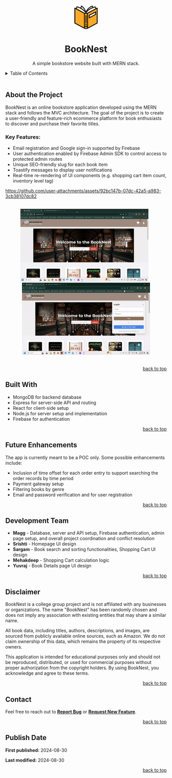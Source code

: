 <a id="readme-top"></a>

<!-- PROJECT LOGO -->
<br />
<div align="center">
  <a href="https://github.com/magg-ting/booknest">
    <img src="assets/logo.png" alt="Logo" width="80" height="80">
  </a>

  <h1 align="center">BookNest</h1>
  <p align="center">
    A simple bookstore website built with MERN stack.
    <br />
  </p>
</div>

<!-- TABLE OF CONTENTS -->
<details>
  <summary>Table of Contents</summary>
  <ol>
    <li><a href="#about-the-project">About the Project</a></li>
    <li><a href="#built-with">Built With</a></li>
    <li><a href="#future-enhancements">Future Enhancements</a></li>
    <li><a href="#developers">Development Team</a></li>
    <li><a href="#disclaimer">Disclaimer</a></li>
    <li><a href="#contact">Contact</a></li>
    <li><a href="#publish-date">Publish Date</a></li>
  </ol>
</details>
<br/>

<!-- ABOUT THE PROJECT -->
<div id="about-the-project">
  <h2>About the Project</h2>
  <p>BookNest is an online bookstore application developed using the MERN stack and follows the MVC architecture.  The  goal  of  the  project  is  to  create  a  user-friendly  and  feature-rich  ecommerce  platform for book enthusiasts to discover and purchase their favorite titles.</p>
  <h3>Key Features:</h3>
  <ul>
    <li>Email registration and Google sign-in supported by Firebase</li>
    <li>User authentication enabled by Firebase Admin SDK to control access to protected admin routes</li>
    <li>Unique SEO-friendly slug for each book item</li>
    <li>Toastify messages to display user notifications</li>
    <li>Real-time re-rendering of UI components (e.g. shopping cart item count, inventory level tag)</li>
  </ul>

https://github.com/user-attachments/assets/92bc147b-07dc-42a5-a983-3cb38107dc82


  
  <br/>
  <div align="center">
    <img src="assets/feature-1.gif" alt="ScreenShot-1" width="400" >
    <span>&ensp;</span>
    <img src="assets/feature-2.gif" alt="ScreenShot-2" width="400" >
  </div>
  <br/>
  <p align="right"><a href="#readme-top">back to top</a></p>
</div>

<!-- BUILT WITH -->
<div id="built-with">
  <h2>Built With</h2>
  <ul>
    <li>MongoDB for backend database</li>
    <li>Express for server-side API and routing</li>
    <li>React for client-side setup</li>
    <li>Node.js for server setup and implementation</li>
    <li>Firebase for authentication</li>
  </ul>
  <p align="right"><a href="#readme-top">back to top</a></p>
</div>

<!-- FUTURE ENHANCEMENTS -->
<div id="future-enhancements">
<h2>Future Enhancements</h2>
<p>The app is currently meant to be a POC only. Some possible enhancements include:</p>
<ul>
  <li>Inclusion of time offset for each order entry to support searching the order records by time period</li>
  <li>Payment gateway setup</li>
  <li>Filtering books by genre</li>
  <li>Email and password verification and for user registration</li>
</ul>
<p align="right"><a href="#readme-top">back to top</a></p>
</div>

<!-- DEVELOPMENT TEAM -->
<div id="developers">
  <h2>Development Team</h2>
  <ul>
    <li><strong>Magg</strong> - Database, server and API setup, Firebase authentication, admin page setup, and overall project coordination and conflict resolution</li>
    <li><strong>Srishti</strong> - Homepage UI design</li>
    <li><strong>Sargam</strong> - Book search and sorting functionalities, Shopping Cart UI design</li>
    <li><strong>Mehakdeep</strong> - Shopping Cart calculation logic</li>
    <li><strong>Yuvraj</strong> - Book Details page UI design</li>
  </ul>
  <p align="right"><a href="#readme-top">back to top</a></p>
</div>

<!-- DISCLAIMER -->
<div id="disclaimer">
  <h2>Disclaimer</h2>
  <p>
    BookNest is a college group project and is not affiliated with any businesses or organizations. The name "BookNest" has been randomly chosen and does not imply any association with existing entities that may share a similar name.
  </p>
  <p>
    All book data, including titles, authors, descriptions, and images, are sourced from publicly available online sources, such as Amazon. We do not claim ownership of this data, which remains the property of its respective owners.
  </p>
  <p>
    This application is intended for educational purposes only and should not be reproduced, distributed, or used for commercial purposes without proper authorization from the copyright holders. By using BookNest, you acknowledge and agree to these terms.
  </p>
  <p align="right"><a href="#readme-top">back to top</a></p>
</div>

<!-- CONTACT -->
<div id="contact">
  <h2>Contact</h2>
  <p>
    Feel free to reach out to <strong><a href="https://github.com/magg-ting/booknest/issues/new?labels=bug&template=bug-report---.md">Report Bug</a></strong> 
    or <strong><a href="https://github.com/magg-ting/booknest/issues/new?labels=enhancement&template=feature-request---.md">Request New Feature</a></strong>.
  </p>
  <p align="right"><a href="#readme-top">back to top</a></p>
</div>

<!-- PUBLISH DATE -->
<div id="publish-date">
  <h2>Publish Date</h2>
  <p><strong>First published:</strong> 2024-08-30</p>
  <p><strong>Last modified:</strong> 2024-08-30</p>   
  <p align="right"><a href="#readme-top">back to top</a></p>
</div>
